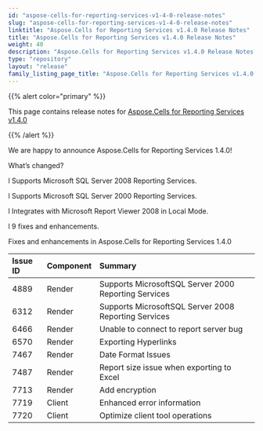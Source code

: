 ```yaml
---
id: "aspose-cells-for-reporting-services-v1-4-0-release-notes"
slug: "aspose-cells-for-reporting-services-v1-4-0-release-notes"
linktitle: "Aspose.Cells for Reporting Services v1.4.0 Release Notes"
title: "Aspose.Cells for Reporting Services v1.4.0 Release Notes"
weight: 40
description: "Aspose.Cells for Reporting Services v1.4.0 Release Notes – the latest updates and fixes."
type: "repository"
layout: "release"
family_listing_page_title: "Aspose.Cells for Reporting Services v1.4.0 Release Notes"
---
```


{{% alert color="primary" %}} 

This page contains release notes for [Aspose.Cells for Reporting Services v1.4.0](https://releases.aspose.com/cells/reportingservices/new-releases/aspose.cells-for-reporting-services-v1.4.0/)

{{% /alert %}} 

We are happy to announce Aspose.Cells for Reporting Services 1.4.0! 

What’s changed? 

l Supports Microsoft SQL Server 2008 Reporting Services. 

l Supports Microsoft SQL Server 2000 Reporting Services. 

l Integrates with Microsoft Report Viewer 2008 in Local Mode. 

l 9 fixes and enhancements. 

Fixes and enhancements in Aspose.Cells for Reporting Services 1.4.0 

|**Issue ID** |**Component** |**Summary** |
| :- | :- | :- |
|4889 |Render |Supports MicrosoftSQL Server 2000 Reporting Services |
|6312 |Render |Supports MicrosoftSQL Server 2008 Reporting Services |
|6466 |Render |Unable to connect to report server bug |
|6570 |Render |Exporting Hyperlinks |
|7467 |Render |Date Format Issues |
|7487 |Render |Report size issue when exporting to Excel |
|7713 |Render |Add encryption |
|7719 |Client |Enhanced error information |
|7720 |Client |Optimize client tool operations |

